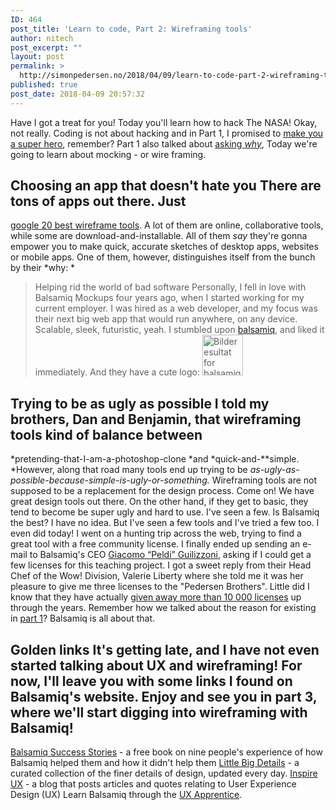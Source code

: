 ```yaml
---
ID: 464
post_title: 'Learn to code, Part 2: Wireframing tools'
author: nitech
post_excerpt: ""
layout: post
permalink: >
  http://simonpedersen.no/2018/04/09/learn-to-code-part-2-wireframing-tools/
published: true
post_date: 2018-04-09 20:57:32
---
```

Have I got a treat for you! Today you'll learn how to hack The NASA! Okay, not really. Coding is not about hacking and in Part 1, I promised to [make you a super hero][1], remember? Part 1 also talked about [asking *why*][1], Today we're going to learn about mocking - or wire framing. 
## Choosing an app that doesn't hate you There are tons of apps out there. Just 

[google 20 best wireframe tools][2]. A lot of them are online, collaborative tools, while some are download-and-installable. All of them *say* they're gonna empower you to make quick, accurate sketches of desktop apps, websites or mobile apps. One of them, however, distinguishes itself from the bunch by their *why: * 
> Helping rid the world of bad software Personally, I fell in love with Balsamiq Mockups four years ago, when I started working for my current employer. I was hired as a web developer, and my focus was their next big web app that would run anywhere, on any device. Scalable, sleek, futuristic, yeah. I stumbled upon [balsamiq][3], and liked it immediately. And they have a cute logo: <img class="aligncenter" src="https://dudodiprj2sv7.cloudfront.net/product-logos/dV/rE/QBTILK9FV25H-180x180.PNG" alt="Bilderesultat for balsamiq logo" width="65" height="65" /> 
## Trying to be as ugly as possible I told my brothers, Dan and Benjamin, that wireframing tools kind of balance between 

*pretending-that-I-am-a-photoshop-clone *and *quick-and-**simple. *However, along that road many tools end up trying to be *as-ugly-as-possible-because-simple-is-ugly-or-something.* Wireframing tools are not supposed to be a replacement for the design process. Come on! We have great design tools out there. On the other hand, if they get to basic, they tend to become be super ugly and hard to use. I've seen a few. Is Balsamiq the best? I have no idea. But I've seen a few tools and I've tried a few too. I even did today! I went on a hunting trip across the web, trying to find a great tool with a free community license. I finally ended up sending an e-mail to Balsamiq's CEO [Giacomo “Peldi” Guilizzoni][4], asking if I could get a few licenses for this teaching project. I got a sweet reply from their Head Chef of the Wow! Division, Valerie Liberty where she told me it was her pleasure to give me three licenses to the "Pedersen Brothers". Little did I know that they have actually [given away more than 10 000 licenses][5] up through the years. Remember how we talked about the reason for existing in [part 1][1]? Balsamiq is all about that. 
## Golden links It's getting late, and I have not even started talking about UX and wireframing! For now, I'll leave you with some links I found on Balsamiq's website. Enjoy and see you in part 3, where we'll start digging into wireframing with Balsamiq! 

[Balsamiq Success Stories][6] - a free book on nine people's experience of how Balsamiq helped them and how it didn't help them [Little Big Details][7] - a curated collection of the finer details of design, updated every day. [Inspire UX][8] - a blog that posts articles and quotes relating to User Experience Design (UX) Learn Balsamiq through the [UX Apprentice][9].  

 [1]: http://simonpedersen.no/2018/04/07/learn-to-code-pt-1-start-with-why/
 [2]: https://www.google.no/search?safe=active&ei=1sfLWrvADuqP6ATijKb4DA&q=20+best+wireframing+tools&oq=20+best+wireframing+tools&gs_l=psy-ab.3..0i30k1.1458.2960.0.3063.6.6.0.0.0.0.100.546.5j1.6.0....0...1c.1.64.psy-ab..1.5.456...0i8i30k1j0i7i30k1.0.x_3ThpDSKWQ
 [3]: http://balsamiq.com
 [4]: https://balsamiq.com/company/
 [5]: http://blogs.balsamiq.com/product/2009/08/13/donating/
 [6]: https://media.balsamiq.com/ebooks/Balsamiq-Interviews.pdf
 [7]: http://littlebigdetails.com/
 [8]: http://www.inspireux.com/
 [9]: https://www.uxapprentice.com/